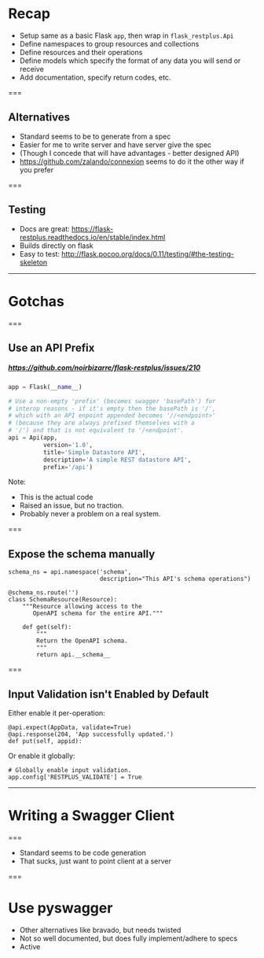 # Recap

- Setup same as a basic Flask `app`, then wrap in `flask_restplus.Api`
- Define namespaces to group resources and collections
- Define resources and their operations
- Define models which specify the format of any data you will send or receive
- Add documentation, specify return codes, etc.

===

## Alternatives

- Standard seems to be to generate from a spec
- Easier for me to write server and have server give the spec
- (Though I concede that will have advantages - better designed API)
- https://github.com/zalando/connexion seems to do it the other way if you prefer

===

## Testing

- Docs are great: https://flask-restplus.readthedocs.io/en/stable/index.html
- Builds directly on flask
- Easy to test: http://flask.pocoo.org/docs/0.11/testing/#the-testing-skeleton

---

# Gotchas

===

## Use an API Prefix

##### https://github.com/noirbizarre/flask-restplus/issues/210

```python
app = Flask(__name__)

# Use a non-empty 'prefix' (becomes swagger 'basePath') for
# interop reasons - if it's empty then the basePath is '/',
# which with an API enpoint appended becomes '//<endpoint>'
# (because they are always prefixed themselves with a
# '/') and that is not equivalent to '/<endpoint'.
api = Api(app,
          version='1.0',
          title='Simple Datastore API',
          description='A simple REST datastore API',
          prefix='/api')
```

Note:
- This is the actual code
- Raised an issue, but no traction.
- Probably never a problem on a real system.

===

## Expose the schema manually

```
schema_ns = api.namespace('schema',
                          description="This API's schema operations")

@schema_ns.route('')
class SchemaResource(Resource):
    """Resource allowing access to the
       OpenAPI schema for the entire API."""

    def get(self):
        """
        Return the OpenAPI schema.
        """
        return api.__schema__
```

===

## Input Validation isn't Enabled by Default

Either enable it per-operation:

```
@api.expect(AppData, validate=True)
@api.response(204, 'App successfully updated.')
def put(self, appid):
```

Or enable it globally:

```
# Globally enable input validation.
app.config['RESTPLUS_VALIDATE'] = True
```

---

# Writing a Swagger Client

===

- Standard seems to be code generation
- That sucks, just want to point client at a server

===

# Use pyswagger

- Other alternatives like bravado, but needs twisted
- Not so well documented, but does fully implement/adhere to specs
- Active
